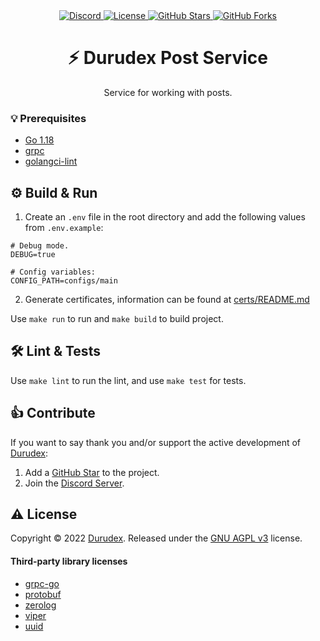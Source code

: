 <div align="center">
    <a href="https://discord.gg/4qcXbeVehZ">
        <img alt="Discord" src="https://img.shields.io/discord/882288646517035028?label=%F0%9F%92%AC%20discord">
    </a>
    <a href="https://github.com/durudex/durudex-post-service/blob/main/COPYING">
        <img alt="License" src="https://img.shields.io/github/license/durudex/durudex-post-service?label=%F0%9F%93%95%20license">
    </a>
    <a href="https://github.com/durudex/durudex-post-service/stargazers">
        <img alt="GitHub Stars" src="https://img.shields.io/github/stars/durudex/durudex-post-service?label=%E2%AD%90%20stars&logo=sdf">
    </a>
    <a href="https://github.com/durudex/durudex-post-service/network">
        <img alt="GitHub Forks" src="https://img.shields.io/github/forks/durudex/durudex-post-service?label=%F0%9F%93%81%20forks">
    </a>
</div>

<h1 align="center">⚡️ Durudex Post Service</h1>

<p align="center">
Service for working with posts.
</p>

### 💡 Prerequisites
+ [Go 1.18](https://golang.org/)
+ [grpc](https://grpc.io/docs/languages/go/quickstart/)
+ [golangci-lint](https://golangci-lint.run/usage/install/)

## ⚙️ Build & Run
1) Create an `.env` file in the root directory and add the following values from `.env.example`:
```env
# Debug mode.
DEBUG=true

# Config variables:
CONFIG_PATH=configs/main
```
2) Generate certificates, information can be found at [certs/README.md](certs/README.md)

Use `make run` to run and `make build` to build project.

## 🛠 Lint & Tests
Use `make lint` to run the lint, and use `make test` for tests.

## 👍 Contribute
If you want to say thank you and/or support the active development of [Durudex](https://github.com/durudex):
1) Add a [GitHub Star](https://github.com/durudex/durudex-post-service/stargazers) to the project.
2) Join the [Discord Server](https://discord.gg/4qcXbeVehZ).

## ⚠️ License
Copyright © 2022 [Durudex](https://github.com/durudex). Released under the [GNU AGPL v3](https://www.gnu.org/licenses/agpl-3.0.html) license.

#### Third-party library licenses
+ [grpc-go](https://github.com/grpc/grpc-go/blob/master/LICENSE)
+ [protobuf](https://github.com/protocolbuffers/protobuf/blob/master/LICENSE)
+ [zerolog](https://github.com/rs/zerolog/blob/master/LICENSE)
+ [viper](https://github.com/spf13/viper/blob/master/LICENSE)
+ [uuid](https://github.com/gofrs/uuid/blob/master/LICENSE)
